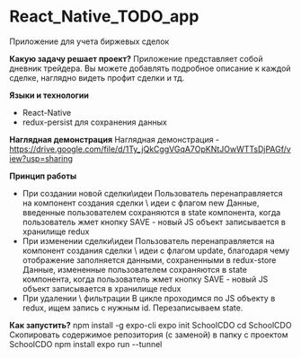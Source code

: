 # React_Native_TODO_app
Приложение для учета биржевых сделок

<b>Какую задачу решает проект?</b>
Приложение представляет собой дневник трейдера. Вы можете добавлять подробное описание
к каждой сделке, наглядно видеть профит сделки и тд.

<b>Языки и технологии</b>
  - React-Native
  - redux-persist для сохранения данных
  
 <b>Наглядная демонстрация</b>
 Наглядная демонстрация - https://drive.google.com/file/d/1Ty_jQkCggVGqA7OpKNtJOwWTTsDjPAGf/view?usp=sharing
 
 <b>Принцип работы</b>
  - При создании новой сделки\идеи
  Пользователь перенаправляется на компонент создания сделки \ идеи с флагом new
  Данные, введенные пользователем сохраняются в state компонента,
  когда пользователь жмет кнопку SAVE - новый JS объект записывается в хранилище redux
  - При изменении сделки\идеи
  Пользователь перенаправляется на компонент создания сделки \ идеи с флагом update,
  благодаря чему отображение заполняется данными, сохраненными в redux-store
  Данные, измененные пользователем сохраняются в state компонента,
  когда пользователь жмет кнопку SAVE - новый JS объект записывается в хранилище redux
  - При удалении \ фильтрации
  В цикле проходимся по JS объекту в redux, ищем запись с нужным id.
  Перезаписываем state.
  
 <b>Как запустить?</b>
 npm install -g expo-cli
 expo init SchoolCDO
 cd SchoolCDO
 Скопировать содержимое репозитория (с заменой) в папку с проектом SchoolCDO
 npm install
 expo run --tunnel
